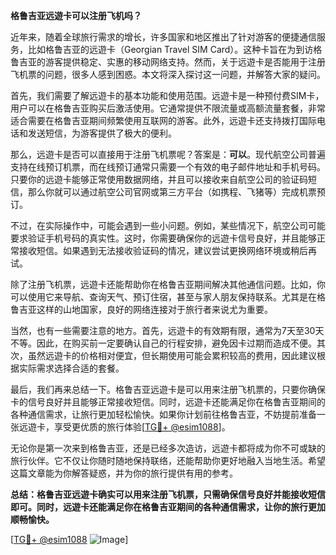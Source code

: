 **格鲁吉亚远遊卡可以注册飞机吗？**

近年来，随着全球旅行需求的增长，许多国家和地区推出了针对游客的便捷通信服务，比如格鲁吉亚的远遊卡（Georgian Travel SIM Card）。这种卡旨在为到访格鲁吉亚的游客提供稳定、实惠的移动网络支持。然而，关于远遊卡是否能用于注册飞机票的问题，很多人感到困惑。本文将深入探讨这一问题，并解答大家的疑问。

首先，我们需要了解远遊卡的基本功能和使用范围。远遊卡是一种预付费SIM卡，用户可以在格鲁吉亚购买后激活使用。它通常提供不限流量或高额流量套餐，非常适合需要在格鲁吉亚期间频繁使用互联网的游客。此外，远遊卡还支持拨打国际电话和发送短信，为游客提供了极大的便利。

那么，远遊卡是否可以直接用于注册飞机票呢？答案是：**可以**。现代航空公司普遍支持在线预订机票，而在线预订通常只需要一个有效的电子邮件地址和手机号码。只要你的远遊卡能够正常使用数据网络，并且可以接收来自航空公司的验证码短信，那么你就可以通过航空公司官网或第三方平台（如携程、飞猪等）完成机票预订。

不过，在实际操作中，可能会遇到一些小问题。例如，某些情况下，航空公司可能要求验证手机号码的真实性。这时，你需要确保你的远遊卡信号良好，并且能够正常接收短信。如果遇到无法接收验证码的情况，建议尝试更换网络环境或稍后再试。

除了注册飞机票，远遊卡还能帮助你在格鲁吉亚期间解决其他通信问题。比如，你可以使用它来导航、查询天气、预订住宿，甚至与家人朋友保持联系。尤其是在格鲁吉亚这样的山地国家，良好的网络连接对于旅行者来说尤为重要。

当然，也有一些需要注意的地方。首先，远遊卡的有效期有限，通常为7天至30天不等。因此，在购买前一定要确认自己的行程安排，避免因卡过期而造成不便。其次，虽然远遊卡的价格相对便宜，但长期使用可能会累积较高的费用，因此建议根据实际需求选择合适的套餐。

最后，我们再来总结一下。格鲁吉亚远遊卡是可以用来注册飞机票的，只要你确保卡的信号良好并且能够正常接收短信。同时，远遊卡还能满足你在格鲁吉亚期间的各种通信需求，让旅行更加轻松愉快。如果你计划前往格鲁吉亚，不妨提前准备一张远遊卡，享受更优质的旅行体验[[TG💪+ @esim1088](https://t.me/s/esim1088)]。

无论你是第一次来到格鲁吉亚，还是已经多次造访，远遊卡都将成为你不可或缺的旅行伙伴。它不仅让你随时随地保持联络，还能帮助你更好地融入当地生活。希望这篇文章能为你解答疑惑，并为你的旅行提供有用的参考。

**总结：格鲁吉亚远遊卡确实可以用来注册飞机票，只需确保信号良好并能接收短信即可。同时，远遊卡还能满足你在格鲁吉亚期间的各种通信需求，让你的旅行更加顺畅愉快。**

[[TG💪+ @esim1088](https://t.me/s/esim1088) ![Image](https://i.postimg.cc/4NQfJmqS/Snipaste-2025-05-13-00-14-12.png)]